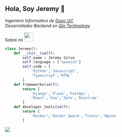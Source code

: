 ## Hola, Soy Jeremy :rocket:

<p><em>
Ingeniero Informatico de <a href="https://www.duoc.cl/">Duoc UC</a><br>
Desarrollador Backend en <a href="http://www.qin.cl/">Qin Technology</a><br>
</em></p>

Sobre mí <img src="https://media.giphy.com/media/WUlplcMpOCEmTGBtBW/giphy.gif" width="30"> 
```python
class Jeremy():
    def __init__(self):
        self.name = Jeremy Silva
        self.language = ['spanish']
        self.code = [
            'Python','Javascript',
            'Typescript','HTML'
        ]
    def frameworks(self):
        return [
            'Django','Flask','FastApi',
            'React','Vue','Zato','Boostrap'
        ]
    def developer_tools(self):
        return [
            'Docker','Docker Swarm','Travis','Nginx'
        ]

```

<img align="center" src="https://media.giphy.com/media/Nzz86dByLtYTS/giphy.gif">
